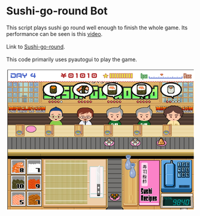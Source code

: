 # Sushi-go-round Bot
This script plays sushi go round well enough to finish the whole game. Its performance can be seen is this [video](https://www.youtube.com/watch?v=B4DvgHnTtmE&feature=youtu.be).
<br />
<br />
Link to [Sushi-go-round](https://www.miniclip.com/games/sushi-go-round/en/).
<br />
<br />
This code primarily uses pyautogui to play the game. 
<br />
<br />
![Screenshot](Sample.png)
